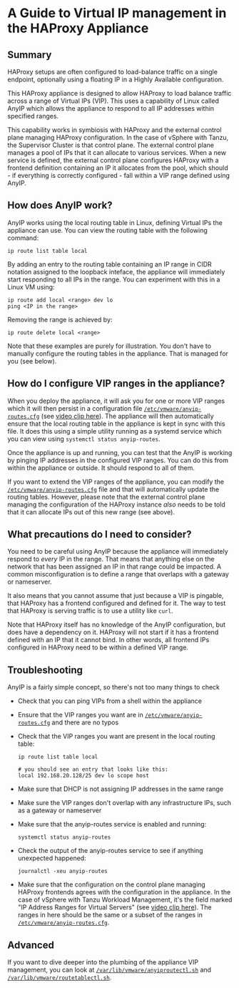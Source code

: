 # A Guide to Virtual IP management in the HAProxy Appliance

## Summary

HAProxy setups are often configured to load-balance traffic on a single
endpoint, optionally using a floating IP in a Highly Available configuration.

This HAProxy appliance is designed to allow HAProxy to load balance traffic
across a range of Virtual IPs (VIP). This uses a capability of Linux called
AnyIP which allows the appliance to respond to all IP addresses within
specified ranges.

This capability works in symbiosis with HAProxy and the external control plane
managing HAProxy configuration. In the case of vSphere with Tanzu, the
Supervisor Cluster is that control plane. The external control plane manages
a pool of IPs that it can allocate to various services. When a new service is
defined, the external control plane configures HAProxy with a frontend
definition containing an IP it allocates from the pool, which should - if
everything is correctly configured - fall within a VIP range defined using
AnyIP.

## How does AnyIP work?

AnyIP works using the local routing table in Linux, defining Virtual IPs the
appliance can use. You can view the routing table with the following command:

```shell
ip route list table local
```

By adding an entry to the routing table containing an IP range in CIDR notation
assigned to the loopback inteface, the appliance will immediately start
responding to all IPs in the range. You can experiment with this in a Linux VM using:

```shell
ip route add local <range> dev lo
ping <IP in the range>
```

Removing the range is achieved by:

```shell
ip route delete local <range>
```

Note that these examples are purely for illustration. You don't have to manually
configure the routing tables in the appliance. That is managed for you
(see below).

## How do I configure VIP ranges in the appliance?

When you deploy the appliance, it will ask you for one or more VIP ranges which
it will then persist in a configuration file
[`/etc/vmware/anyip-routes.cfg`](../ansible/roles/vmware/files/etc/vmware/anyip-routes.cfg)
(see [video clip here](https://youtu.be/wfYDDbBJHfM?t=920)). The appliance will
then automatically ensure that the local routing table in the appliance is
kept in sync with this file. It does this using a simple utility running
as a systemd service which you can view using `systemctl status anyip-routes`.

Once the appliance is up and running, you can test that the AnyIP is working
by pinging IP addresses in the configured VIP ranges. You can do this from
within the appliance or outside. It should respond to all of them.

If you want to extend the VIP ranges of the appliance, you can modify the
[`/etc/vmware/anyip-routes.cfg`](../ansible/roles/vmware/files/etc/vmware/anyip-routes.cfg)
file and that will automatically update the routing tables. However, please
note that the external control plane managing the configuration of the HAProxy
instance *also* needs to be told that it can allocate IPs out of this new
range (see above).

## What precautions do I need to consider?

You need to be careful using AnyIP because the appliance will immediately
respond to *every* IP in the range. That means that anything else on the
network that has been assigned an IP in that range could be impacted. A
common misconfiguration is to define a range that overlaps with a gateway
or nameserver.

It also means that you cannot assume that just because a VIP is pingable,
that HAProxy has a frontend configured and defined for it. The way to test
that HAProxy is serving traffic is to use a utility like `curl`.

Note that HAProxy itself has no knowledge of the AnyIP configuration, but
does have a dependency on it. HAProxy will not start if it has a frontend
defined with an IP that it cannot bind. In other words, all frontend IPs
configured in HAProxy need to be within a defined VIP range.

## Troubleshooting

AnyIP is a fairly simple concept, so there's not too many things to check

- Check that you can ping VIPs from a shell within the appliance

- Ensure that the VIP ranges you want are in 
[`/etc/vmware/anyip-routes.cfg`](../ansible/roles/vmware/files/etc/vmware/anyip-routes.cfg)
and there are no typos

- Check that the VIP ranges you want are present in the local routing table:

    ```shell
    ip route list table local

    # you should see an entry that looks like this:
    local 192.168.20.128/25 dev lo scope host
    ```

- Make sure that DHCP is not assigning IP addresses in the same range

- Make sure the VIP ranges don't overlap with any infrastructure IPs, such as a gateway or nameserver

- Make sure that the anyip-routes service is enabled and running:

    ```shell
    systemctl status anyip-routes
    ```

- Check the output of the anyip-routes service to see if anything unexpected happened:

    ```shell
    journalctl -xeu anyip-routes
    ```

- Make sure that the configuration on the control plane managing HAProxy
frontends agrees with the configuration in the appliance. In the case of
vSphere with Tanzu Workload Management, it's the field marked "IP Address
Ranges for Virtual Servers" (see [video clip here](https://youtu.be/wfYDDbBJHfM?t=1947)).
The ranges in here should be the same or a subset of the ranges in
[`/etc/vmware/anyip-routes.cfg`](../ansible/roles/vmware/files/etc/vmware/anyip-routes.cfg).

## Advanced

If you want to dive deeper into the plumbing of the appliance VIP management,
you can look at [`/var/lib/vmware/anyiproutectl.sh`](../ansible/roles/vmware/files/var/lib/vmware/anyiproutectl.sh)
and [`/var/lib/vmware/routetablectl.sh`](../ansible/roles/vmware/files/var/lib/vmware/routetablectl.sh).